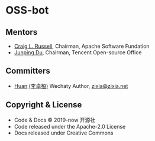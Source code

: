 # OSS-bot


## Mentors

- [Craig L. Russell](https://github.com/clr-apache), Chairman, Apache Software Fundation
- [Junping Du](https://github.com/JunpingDu), Chairman, Tencent Open-source Office

## Committers

- [Huan](https://github.com/huan) [(李卓桓)](http://linkedin.com/in/zixia) Wechaty Author, <zixia@zixia.net>

## Copyright & License

- Code & Docs © 2019-now 开源社
- Code released under the Apache-2.0 License
- Docs released under Creative Commons
